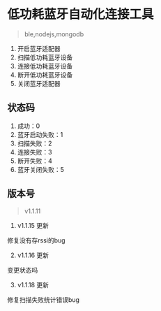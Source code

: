 # 低功耗蓝牙自动化连接工具
> ble,nodejs,mongodb

1. 开启蓝牙适配器
2. 扫描低功耗蓝牙设备
3. 连接低功耗蓝牙设备
4. 断开低功耗蓝牙设备
5. 关闭蓝牙适配器

## 状态码

1. 成功：0
2. 蓝牙启动失败：1
3. 扫描失败：2
4. 连接失败：3
5. 断开失败：4
6. 蓝牙关闭失败：5

## 版本号

> v1.1.11

1. v1.1.15 更新

修复没有存rssi的bug

2. v1.1.16 更新

变更状态吗

3. v1.1.18 更新

修复扫描失败统计错误bug

